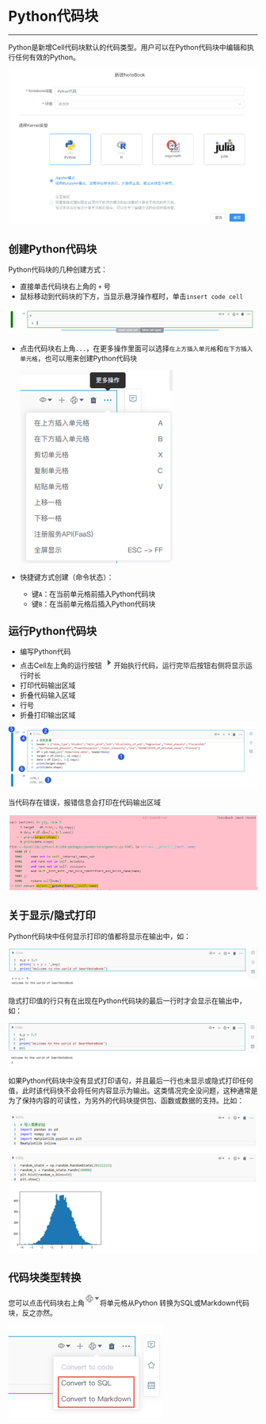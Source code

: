 # Python代码块
---
Python是新增Cell代码块默认的代码类型。用户可以在Python代码块中编辑和执行任何有效的Python。

![图 7](../images/python%20kenel.png)  

## 创建Python代码块

Python代码块的几种创建方式：

* 直接单击代码块右上角的 `+` 号
* 鼠标移动到代码块的下方，当显示悬浮操作框时，单击`insert code cell`

![](/assets/inspython.png)

* 点击代码块右上角`...`，在更多操作里面可以选择`在上方插入单元格`和`在下方插入单元格`，也可以用来创建Python代码块
  
  ![图 8](../images/%E6%9B%B4%E5%A4%9A%E6%93%8D%E4%BD%9C.png)  


* 快捷键方式创建（命令状态）：
  *  键`A`：在当前单元格前插入Python代码块
  *  键`B`：在当前单元格后插入Python代码块 

## 运行Python代码块

* 编写Python代码
* 点击Cell左上角的运行按钮 <img src="../images/%E6%89%A7%E8%A1%8C%E6%8C%89%E9%92%AE.png"  style="display: inline-block;" />开始执行代码，运行完毕后按钮右侧将显示运行时长
* 打印代码输出区域
* 折叠代码输入区域
* 行号
* 折叠打印输出区域

![图 4](../images/%E8%BF%90%E8%A1%8Cpython%E4%BB%A3%E7%A0%81.png)  

当代码存在错误，报错信息会打印在代码输出区域

![图 6](../images/%E6%8A%A5%E9%94%99%E5%8C%BA%E5%9F%9F.png)  

## 关于显示/隐式打印

Python代码块中任何显示打印的值都将显示在输出中，如：

![图 1](../images/%E6%98%BE%E7%A4%BA%E6%89%93%E5%8D%B0.png)  

隐式打印值的行只有在出现在Python代码块的最后一行时才会显示在输出中，如：

![图 2](../images/%E9%9A%90%E5%BC%8F%E6%89%93%E5%8D%B0.png)  

如果Python代码块中没有显式打印语句，并且最后一行也未显示或隐式打印任何值，此时该代码快不会将任何内容显示为输出。这类情况完全没问题，这种通常是为了保持内容的可读性，为另外的代码块提供包、函数或数据的支持。比如：

![图 4](../images/%E6%B2%A1%E6%9C%89%E6%89%93%E5%8D%B0%E7%9A%84%E6%A0%B7%E4%BE%8B.png)  

## 代码块类型转换

您可以点击代码块右上角<img src="../images/%E8%BD%AC%E6%8D%A2%E7%B1%BB%E5%9E%8B%E5%9B%BE%E6%A0%87.png"  style="display: inline-block;" />将单元格从Python 转换为SQL或Markdown代码块，反之亦然。

![图 5](../images/%E8%BD%AC%E6%8D%A2%E4%BB%A3%E7%A0%81%E5%9D%97%E7%B1%BB%E5%9E%8B.png)  
